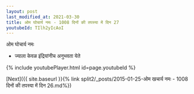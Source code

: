 ```yaml
---
layout: post
last_modified_at: 2021-03-30
title: ओम घोचार्य नमः - 1008 दिनों की तपस्या में दिन 27
youtubeId: TIlh2yIcAoI
---
```

 
 
 ओम घोचार्य नमः  
 
 -  ज्याला केवळ इंद्रियांनीच अनुभवता येते 
 
  
 
  
 
 
 
 
 
 


{% include youtubePlayer.html id=page.youtubeId %}
 
[Next]({{ site.baseurl }}{% link  split2/_posts/2015-01-25-ओम खचार्य नमः - 1008 दिनों की तपस्या में दिन 26.md%})
 
